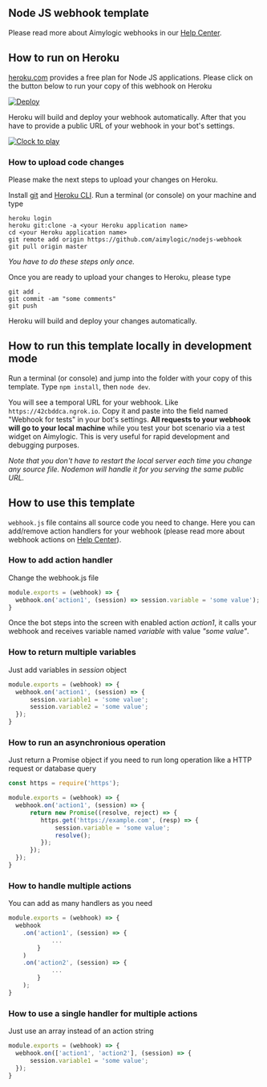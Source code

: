 ## Node JS webhook template

Please read more about Aimylogic webhooks in our [Help Center](https://help.aimylogic.com/en/article/webhook-14yx2uz/).

## How to run on Heroku
[heroku.com](http://heroku.com) provides a free plan for Node JS applications.
Please click on the button below to run your copy of this webhook on Heroku

[![Deploy](https://www.herokucdn.com/deploy/button.svg)](https://heroku.com/deploy?template=https://github.com/aimylogic/nodejs-webhook)

Heroku will build and deploy your webhook automatically. After that you have to provide a public URL of your webhook in your bot's settings.

[![Clock to play](https://i.imgur.com/ePsgzmf.jpg)](https://player.vimeo.com/video/292581306 "Click to play")

### How to upload code changes
Please make the next steps to upload your changes on Heroku.

Install [git](https://git-scm.com/downloads) and [Heroku CLI](https://devcenter.heroku.com/articles/heroku-cli#download-and-install).
Run a terminal (or console) on your machine and type

```
heroku login
heroku git:clone -a <your Heroku application name>
cd <your Heroku application name>
git remote add origin https://github.com/aimylogic/nodejs-webhook
git pull origin master
```

_You have to do these steps only once._

Once you are ready to upload your changes to Heroku, please type

```
git add .
git commit -am "some comments"
git push
```

Heroku will build and deploy your changes automatically.

## How to run this template locally in development mode
Run a terminal (or console) and jump into the folder with your copy of this template.
Type `npm install`, then `node dev`.

You will see a temporal URL for your webhook. Like `https://42cbddca.ngrok.io`.
Copy it and paste into the field named "Webhook for tests" in your bot's settings.
**All requests to your webhook will go to your local machine** while you test your bot scenario via a test widget on Aimylogic. This is very useful for rapid development and debugging purposes.

_Note that you don't have to restart the local server each time you change any source file. Nodemon will handle it for you serving the same public URL._

## How to use this template
`webhook.js` file contains all source code you need to change.
Here you can add/remove action handlers for your webhook (please read more about webhook actions on [Help Center](https://help.aimylogic.com/en/article/webhook-14yx2uz/)).

### How to add action handler
Change the webhook.js file

```javascript
module.exports = (webhook) => {
  webhook.on('action1', (session) => session.variable = 'some value');
}
```

Once the bot steps into the screen with enabled action _action1_, it calls your webhook and receives variable named _variable_ with value _"some value"_.

### How to return multiple variables
Just add variables in _session_ object

```javascript
module.exports = (webhook) => {
  webhook.on('action1', (session) => {
      session.variable1 = 'some value';
      session.variable2 = 'some value';
  });
}
```

### How to run an asynchronious operation
Just return a Promise object if you need to run long operation like a HTTP request or database query

```javascript
const https = require('https');

module.exports = (webhook) => {
  webhook.on('action1', (session) => {
      return new Promise((resolve, reject) => {
         https.get('https://example.com', (resp) => {
             session.variable = 'some value';
             resolve();
         });
      });
  });
}
```

### How to handle multiple actions
You can add as many handlers as you need

```javascript
module.exports = (webhook) => {
  webhook
    .on('action1', (session) => {
            ...
        }
    )
    .on('action2', (session) => {
            ...
        }
    );
}
```

### How to use a single handler for multiple actions
Just use an array instead of an action string

```javascript
module.exports = (webhook) => {
  webhook.on(['action1', 'action2'], (session) => {
      session.variable1 = 'some value';
  });
}
```

